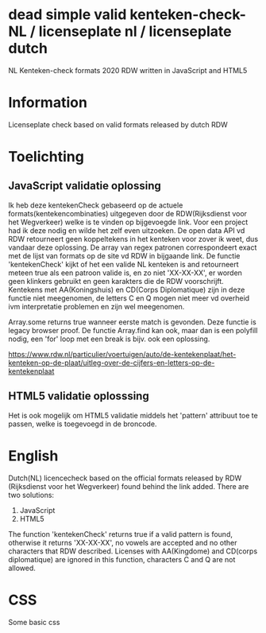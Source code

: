# dead simple valid kenteken-check-NL / licenseplate nl / licenseplate dutch
NL Kenteken-check formats 2020 RDW written in JavaScript and HTML5

# Information

Licenseplate check based on valid formats released by dutch RDW

# Toelichting

## JavaScript validatie oplossing

Ik heb deze kentekenCheck gebaseerd op de actuele formats(kentekencombinaties) uitgegeven door de RDW(Rijksdienst voor het Wegverkeer) welke is te vinden op bijgevoegde link. Voor een project had ik deze nodig en wilde het zelf even uitzoeken. De open data API vd RDW 
retourneert geen koppeltekens in het kenteken voor zover ik weet, dus vandaar deze oplossing.
De array van regex patronen correspondeert exact met de lijst van formats op de site vd RDW in bijgaande link.
De functie 'kentekenCheck' kijkt of het een valide NL kenteken is and retourneert meteen true als een patroon valide is, en zo niet 'XX-XX-XX', er worden geen klinkers gebruikt en geen karakters die de RDW voorschrijft. Kentekens met AA(Koningshuis) en CD(Corps Diplomatique) zijn in deze functie niet meegenomen, de letters C en Q mogen niet meer vd overheid ivm interpretatie problemen en zijn wel meegenomen.

Array.some returns true wanneer eerste match is gevonden. Deze functie is legacy browser proof.
De functie Array.find kan ook, maar dan is een polyfill nodig, een 'for' loop met een break is bijv. ook een oplossing. 

https://www.rdw.nl/particulier/voertuigen/auto/de-kentekenplaat/het-kenteken-op-de-plaat/uitleg-over-de-cijfers-en-letters-op-de-kentekenplaat

## HTML5 validatie oplosssing

Het is ook mogelijk om HTML5 validatie middels het 'pattern' attribuut toe te passen, welke is toegevoegd in de broncode.




# English

Dutch(NL) licencecheck based on the official formats released by RDW (Rijksdienst voor het Wegverkeer) found behind the link added.
There are two solutions:

1. JavaScript
2. HTML5

The function 'kentekenCheck' returns true if a valid pattern is found, otherwise it returns 'XX-XX-XX', no vowels are accepted and no other characters that RDW described. Licenses with AA(Kingdome) and CD(corps diplomatique) are ignored in this function, characters C and Q are not allowed.

# CSS

Some basic css
